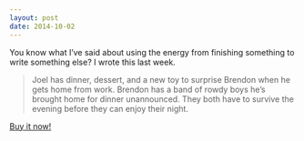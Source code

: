 ```yaml
---
layout: post
date: 2014-10-02
---
```


You know what I’ve said about using the energy from finishing something to write something else? I wrote this last week.

>Joel has dinner, dessert, and a new toy to surprise Brendon when he gets home from work. Brendon has a band of rowdy boys he’s brought home for dinner unannounced. They both have to survive the evening before they can enjoy their night.

[Buy it now!](https://jessdriscoll.itch.io/green-like-grass)
